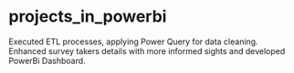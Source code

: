 # projects_in_powerbi
Executed ETL processes, applying Power Query for data cleaning. Enhanced survey takers details with more informed sights and developed PowerBi Dashboard.
